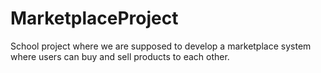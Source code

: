 # MarketplaceProject

School project where we are supposed to develop a marketplace system where users can buy and sell products to each other. 
